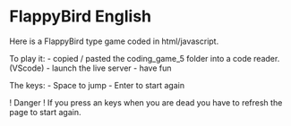 # FlappyBird English

Here is a FlappyBird type game coded in html/javascript.

To play it: - copied / pasted the coding_game_5 folder into a code reader. (VScode)
            - launch the live server
            - have fun

The keys: - Space to jump
          - Enter to start again


! Danger ! If you press an keys when you are dead you have to refresh the page to start again.
